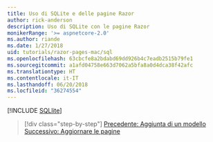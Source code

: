```yaml
---
title: Uso di SQLite e delle pagine Razor
author: rick-anderson
description: Uso di SQLite con le pagine Razor
monikerRange: '>= aspnetcore-2.0'
ms.author: riande
ms.date: 1/27/2018
uid: tutorials/razor-pages-mac/sql
ms.openlocfilehash: 63cbcfe8a2bdabd69dd926b4c7eadb2515b79fe1
ms.sourcegitcommit: a1afd04758e663d7062a5bfa8a0d4dca38f42afc
ms.translationtype: HT
ms.contentlocale: it-IT
ms.lasthandoff: 06/20/2018
ms.locfileid: "36274554"
---
```

[!INCLUDE [SQLlite](../../includes/RP/sql.md)]

> [!div class="step-by-step"]
> [Precedente: Aggiunta di un modello](xref:tutorials/razor-pages-mac/model)
> [Successivo: Aggiornare le pagine](xref:tutorials/razor-pages-mac/da1)
